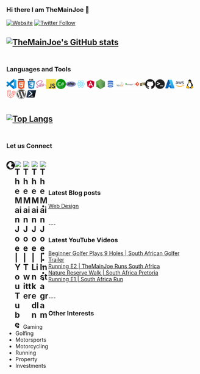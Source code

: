 ### Hi there I am TheMainJoe 👋

[![Website](https://img.shields.io/website?label=jmasango.co.za&style=for-the-badge&url=https%3A%2F%2Fjmasango.co.za)](https://jmasango.co.za)
[![Twitter Follow](https://img.shields.io/twitter/follow/TheMainJoe?color=1DA1F2&logo=twitter&style=for-the-badge)](https://twitter.com/intent/follow?original_referer=https%3A%2F%2Fgithub.com%2FTheMainJoe&screen_name=TheMainJoe)

[![TheMainJoe's GitHub stats](https://github-readme-stats.vercel.app/api?username=themainjoe&cout_private=true&show_icons=true&theme=dark)](https://github.com/themainjoe/github-readme-stats)
<br /><br />
---

### Languages and Tools

<img align="left" alt="Visual Studio Code" width="26px" src="https://raw.githubusercontent.com/github/explore/80688e429a7d4ef2fca1e82350fe8e3517d3494d/topics/visual-studio-code/visual-studio-code.png" />
<img align="left" alt="HTML5" width="26px" src="https://raw.githubusercontent.com/github/explore/80688e429a7d4ef2fca1e82350fe8e3517d3494d/topics/html/html.png" />
<img align="left" alt="CSS3" width="26px" src="https://raw.githubusercontent.com/github/explore/80688e429a7d4ef2fca1e82350fe8e3517d3494d/topics/css/css.png" />
<img align="left" alt="Sass" width="26px" src="https://raw.githubusercontent.com/github/explore/80688e429a7d4ef2fca1e82350fe8e3517d3494d/topics/sass/sass.png" />
<img align="left" alt="JavaScript" width="26px" src="https://raw.githubusercontent.com/github/explore/80688e429a7d4ef2fca1e82350fe8e3517d3494d/topics/javascript/javascript.png" />
<img align="left" alt="C-Sharp" width="26px" src="https://raw.githubusercontent.com/github/explore/80688e429a7d4ef2fca1e82350fe8e3517d3494d/topics/csharp/csharp.png" />
<img align="left" alt="PHP" width="26px" src="https://raw.githubusercontent.com/github/explore/80688e429a7d4ef2fca1e82350fe8e3517d3494d/topics/php/php.png" />
<img align="left" alt="React" width="26px" src="https://raw.githubusercontent.com/github/explore/80688e429a7d4ef2fca1e82350fe8e3517d3494d/topics/react/react.png" />
<img align="left" alt="Gatsby" width="26px" src="https://raw.githubusercontent.com/github/explore/e94815998e4e0713912fed477a1f346ec04c3da2/topics/angular/angular.png" />
<img align="left" alt="Node.js" width="26px" src="https://raw.githubusercontent.com/github/explore/80688e429a7d4ef2fca1e82350fe8e3517d3494d/topics/nodejs/nodejs.png" />
<img align="left" alt="SQL" width="26px" src="https://raw.githubusercontent.com/github/explore/80688e429a7d4ef2fca1e82350fe8e3517d3494d/topics/sql/sql.png" />
<img align="left" alt="MySQL" width="26px" src="https://raw.githubusercontent.com/github/explore/80688e429a7d4ef2fca1e82350fe8e3517d3494d/topics/mysql/mysql.png" />
<img align="left" alt="MongoDB" width="26px" src="https://raw.githubusercontent.com/github/explore/80688e429a7d4ef2fca1e82350fe8e3517d3494d/topics/mongodb/mongodb.png" />
<img align="left" alt="Git" width="26px" src="https://raw.githubusercontent.com/github/explore/80688e429a7d4ef2fca1e82350fe8e3517d3494d/topics/git/git.png" />
<img align="left" alt="GitHub" width="26px" src="https://raw.githubusercontent.com/github/explore/78df643247d429f6cc873026c0622819ad797942/topics/github/github.png" />
<img align="left" alt="Terminal" width="26px" src="https://raw.githubusercontent.com/github/explore/80688e429a7d4ef2fca1e82350fe8e3517d3494d/topics/terminal/terminal.png" />
<img align="left" alt="Azure" width="26px" src="https://raw.githubusercontent.com/github/explore/80688e429a7d4ef2fca1e82350fe8e3517d3494d/topics/azure/azure.png" />
<img align="left" alt="AWS" width="26px" src="https://raw.githubusercontent.com/github/explore/80688e429a7d4ef2fca1e82350fe8e3517d3494d/topics/aws/aws.png" />
<img align="left" alt="Linux" width="26px" src="https://raw.githubusercontent.com/github/explore/80688e429a7d4ef2fca1e82350fe8e3517d3494d/topics/linux/linux.png" />
<img align="left" alt="Laravel" width="26px" src="https://raw.githubusercontent.com/github/explore/80688e429a7d4ef2fca1e82350fe8e3517d3494d/topics/laravel/laravel.png" />
<img align="left" alt="Wordpress" width="26px" src="https://raw.githubusercontent.com/github/explore/80688e429a7d4ef2fca1e82350fe8e3517d3494d/topics/wordpress/wordpress.png" />
<img align="left" alt="Powershell" width="26px" src="https://raw.githubusercontent.com/github/explore/80688e429a7d4ef2fca1e82350fe8e3517d3494d/topics/powershell/powershell.png" />

<br /><br />
---

[![Top Langs](https://github-readme-stats.vercel.app/api/top-langs/?username=themainjoe)](https://github.com/themainjoe/github-readme-stats)
<br /><br />
---

### Let us Connect
[<img align="left" alt="jmasango.co.za" width="22px" src="https://raw.githubusercontent.com/iconic/open-iconic/master/svg/globe.svg" />][website]
[<img align="left" alt="TheMainJoe | YouTube" width="22px" src="https://cdn.jsdelivr.net/npm/simple-icons@v3/icons/youtube.svg" />][youtube]
[<img align="left" alt="TheMainJoe | Twitter" width="22px" src="https://cdn.jsdelivr.net/npm/simple-icons@v3/icons/twitter.svg" />][twitter]
[<img align="left" alt="TheMainJoe | LinkedIn" width="22px" src="https://cdn.jsdelivr.net/npm/simple-icons@v3/icons/linkedin.svg" />][linkedin]
[<img align="left" alt="TheMainJoe | Instagram" width="22px" src="https://cdn.jsdelivr.net/npm/simple-icons@v3/icons/instagram.svg" />][instagram]
<br /><br />
---

### Latest Blog posts
<!-- BLOG-POST-LIST:START -->
- [Web Design](https://properinfo.co.za/web-design/)
<!-- BLOG-POST-LIST:END -->

<br />
---

### Latest YouTube Videos
<!-- YOUTUBE:START -->
- [Beginner Golfer Plays 9 Holes | South African Golfer](https://www.youtube.com/watch?v=lNGs0-fcRTg)
- [Trailer](https://www.youtube.com/watch?v=XVWtr0OJajE)
- [Running E2 | TheMainJoe Runs South Africa](https://www.youtube.com/watch?v=bZLObSywRvU)
- [Nature Reserve Walk | South Africa Pretoria](https://www.youtube.com/watch?v=8TBhs-0Fk-E)
- [Running E1 | South Africa Run](https://www.youtube.com/watch?v=K2J_Lfya_xk)
<!-- YOUTUBE:END -->

<br />
---

### Other Interests
- Gaming
- Golfing
- Motorsports
- Motorcycling
- Running
- Property
- Investments

<!--
**TheMainJoe/TheMainJoe** is a ✨ _special_ ✨ repository because its `README.md` (this file) appears on your GitHub profile.

Here are some ideas to get you started:

- 🔭 I’m currently working on ...
- 🌱 I’m currently learning ...
- 👯 I’m looking to collaborate on ...
- 🤔 I’m looking for help with ...
- 💬 Ask me about ...
- 📫 How to reach me: ...
- 😄 Pronouns: ...
- ⚡ Fun fact: ...
-->

[website]: https://jmasango.co.za
[twitter]: https://twitter.com/TheMainJoe
[youtube]: https://www.youtube.com/channel/UC2-okLt3Hsi3GUS3IfhIP_Q
[instagram]: https://instagram.com/TheMainJoe
[linkedin]: https://www.linkedin.com/in/josiah-masango/
[golfplaylist]: https://www.youtube.com/playlist?list=PLt41MkC3hcy6cO5_ey-US2_fxl78SZKni
[blog]: https://properinfo.co.za